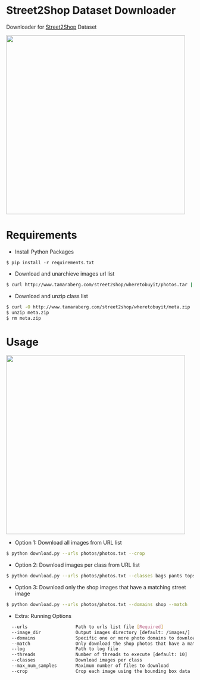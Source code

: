 # Street2Shop Dataset Downloader

Downloader for [Street2Shop](http://www.tamaraberg.com/street2shop/) Dataset

<img src="/assets/street2shop.jpg" width="480">

# Requirements

* Install Python Packages

```
$ pip install -r requirements.txt
```

* Download and unarchieve images url list
```sh
$ curl http://www.tamaraberg.com/street2shop/wheretobuyit/photos.tar | tar x
```
* Download and unzip class list
```sh
$ curl -O http://www.tamaraberg.com/street2shop/wheretobuyit/meta.zip
$ unzip meta.zip
$ rm meta.zip
```

# Usage

<img src="/assets/screenrecords.gif" width="480">

* Option 1: Download all images from URL list

```sh
$ python download.py --urls photos/photos.txt --crop
```

* Option 2: Download images per class from URL list 

```sh
$ python download.py --urls photos/photos.txt --classes bags pants tops --crop
```

* Option 3: Download only the shop images that have a matching street image
```sh
$ python download.py --urls photos/photos.txt --domains shop --match
```

* Extra: Running Options
```sh
  --urls                  Path to urls list file [Required]
  --image_dir             Output images directory [default: /images/]
  --domains               Specific one or more photo domains to download. Allowed domains are: street, shop [default: street]
  --match                 Only download the shop photos that have a matching street photo if the shop domain is specified
  --log                   Path to log file
  --threads               Number of threads to execute [default: 10]
  --classes               Download images per class
  --max_num_samples       Maximum number of files to download
  --crop                  Crop each image using the bounding box data
```
